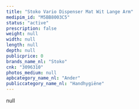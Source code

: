 ```yaml
---
title: "Stoko Vario Dispenser Mat Wit Lange Arm"
medipim_id: "M5BB8003C5"
status: "active"
prescription: false
weight: null
width: null
length: null
depth: null
publicprice: 0
brands_name_nl: "Stoko"
cnk: "3096310"
photos_medium: null
apbcategory_name_nl: "Ander"
publiccategory_name_nl: "Handhygiëne"
---
```

null
